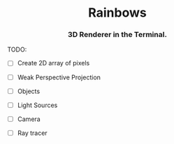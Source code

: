 <div align="center">

# Rainbows

### 3D Renderer in the Terminal.

</div>

TODO:

- [ ] Create 2D array of pixels
- [ ] Weak Perspective Projection


- [ ] Objects
- [ ] Light Sources
- [ ] Camera

- [ ] Ray tracer
